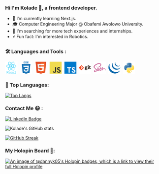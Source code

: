 ### Hi I'm Kolade 👋, a frontend developer.
- 🌱 I’m currently learning Next.js.
- 🎓 Computer Engineering Major @ Obafemi Awolowo University.
- 🔎 I'm searching for more tech experiences and internships.
- ⚡ Fun fact: I'm interested in Robotics.

### 🛠️ Languages and Tools :

<div>
  <img src="https://github.com/devicons/devicon/blob/master/icons/react/react-original-wordmark.svg" title="React" alt="React" width="40" height="40"/>&nbsp;
  <img src="https://github.com/devicons/devicon/blob/master/icons/css3/css3-plain-wordmark.svg"  title="CSS3" alt="CSS" width="40" height="40"/>&nbsp;
  <img src="https://github.com/devicons/devicon/blob/master/icons/html5/html5-original.svg" title="HTML5" alt="HTML" width="40" height="40"/>&nbsp;
  <img src="https://github.com/devicons/devicon/blob/master/icons/javascript/javascript-original.svg" title="JavaScript" alt="JavaScript" width="40" height="40"/>&nbsp;
   <img src="https://github.com/devicons/devicon/blob/master/icons/typescript/typescript-original.svg" title="Typescript" alt="Typescript" width="40" height="40"/>&nbsp;
  <img src="https://github.com/devicons/devicon/blob/master/icons/git/git-original-wordmark.svg" title="Git" **alt="Git" width="40" height="40"/>&nbsp;
   <img src="https://github.com/devicons/devicon/blob/master/icons/sass/sass-original.svg" title="Sass" alt="Sass" width="40" height="40"/>&nbsp;
  <img src="https://github.com/devicons/devicon/blob/master/icons/jquery/jquery-original.svg" title="Jquery" alt="Jquery" width="40" height="40"/>&nbsp;
  <img src="https://github.com/devicons/devicon/blob/master/icons/python/python-original.svg" title="Python" alt="Python" width="40" height="40"/>&nbsp;
  
</div>

### 🥇 Top Languages:
[![Top Langs](https://github-readme-stats.vercel.app/api/top-langs/?username=Dannyk05&layout=pie)](https://github.com/anuraghazra/github-readme-stats)

### Contact Me 😃 :
<div id="badges" align="left">
  <a href="www.linkedin.com/in/kolade-olubanjo-aa1a36240">
    <img src="https://img.shields.io/badge/LinkedIn-blue?style=for-the-badge&logo=linkedin&logoColor=white" alt="LinkedIn Badge"/>
  </a>
</div>

![Kolade's GitHub stats](https://github-readme-stats.vercel.app/api?username=Dannyk05&show_icons=true&theme=black)


[![GitHub Streak](https://streak-stats.demolab.com/?user=Dannyk05&theme=dark)](https://git.io/streak-stats)


### My Holopin Board 🐲:
[![An image of @dannyk05's Holopin badges, which is a link to view their full Holopin profile](https://holopin.me/dannyk05)](https://holopin.io/@dannyk05)

<!--
**DannyK05/dannyk05** is a ✨ _special_ ✨ repository because its `README.md` (this file) appears on your GitHub profile.

Here are some ideas to get you started:

- 🔭 I’m currently working on ...
- 🌱 I’m currently learning ...
- 👯 I’m looking to collaborate on ...
- 🤔 I’m looking for help with ...
- 💬 Ask me about ...
- 📫 How to reach me: ...
- 😄 Pronouns: ...
- ⚡ Fun fact: ...
-->
